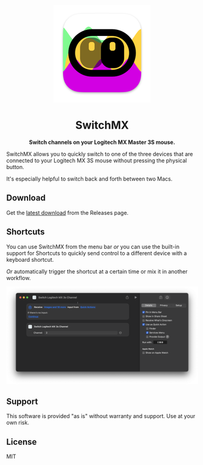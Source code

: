 <div align="center" style="margin-bottom: rem;">
<img src="Resources/AppIcon.png" width="256" height="256">
<h1>SwitchMX</h1>
<p><b>Switch channels on your Logitech MX Master 3S mouse.</b></p>
</div>

SwitchMX allows you to quickly switch to one of the three devices that are connected to your Logitech MX 3S mouse without pressing the physical button.

It's especially helpful to switch back and forth between two Macs.

## Download

Get the [latest download](https://github.com/boyvanamstel/SwitchMX/releases/latest) from the Releases page.

## Shortcuts

You can use SwitchMX from the menu bar _or_ you can use the built-in support for Shortcuts to quickly send control to a different device with a keyboard shortcut.

_Or_ automatically trigger the shortcut at a certain time or mix it in another workflow.

![Has support for Shortcuts](Resources/Shortcut.png)

## Support

This software is provided "as is" without warranty and support. Use at your own risk.

## License

MIT
